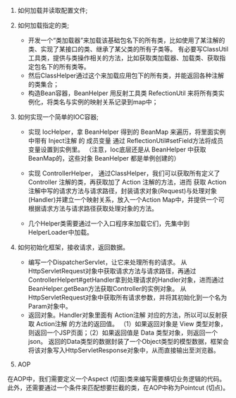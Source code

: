 
1. 如何加载并读取配置文件;

2. 如何加载指定的类;
    * 开发一个“类加载器”来加载该基础包名下的所有类，比如使用了某注解的类、实现了某接口的类、继承了某父类的所有子类等。
    有必要写ClassUtil工具类，提供与类操作相关的方法，比如获取类加载器、加载类、获取指定包名下的所有类等。
    * 然后ClassHelper通过这个来加载应用包下的所有类，并能返回各种注解的类集合；
    * 构造Bean容器，BeanHelper 用反射工具类 RefectionUtil 来将所有类实例化，将类名与实例的映射关系记录到map中；

3. 如何实现一个简单的IOC容器;
    * 实现 IocHelper，拿 BeanHelper 得到的 BeanMap 来遍历，将里面实例中带有 Inject注解 的 成员变量 通过 ReflectionUtil#setField方法将成员变量设置到实例里。
        （注意，Ioc底层还是从 BeanHelper 中获取BeanMap的，这些对象 BeanHelper 都是单例创建的）
    
    * 实现 ControllerHelper， 通过ClassHelper，我们可以获取所有定义了 Controller 注解的类，再获取加了 Action 注解的方法，进而
      获取 Action注解中写的请求方法与请求路径，封装请求对象(Request)与处理对象(Handler)并建立一个映射关系，放入一个Action Map中，并提供一个可根据请求方法与请求路径获取处理对象的方法。
    
    * 几个Helper类需要通过一个入口程序来加载它们，先集中到 HelperLoader中加载。  
    
4. 如何初始化框架，接收请求，返回数据。

    * 编写一个DispatcherServlet，让它来处理所有的请求。
        从HttpServletRequest对象中获取请求方法与请求路径，再通过ControllerHelpert#getHandler拿到处理请求的Handler对象，进而通过BeanHelper.getBean方法获取Controller的实例对象。
        从HttpServletRequest对象中获取所有请求参数，并将其初始化到一个名为Param对象中。
    * 返回对象。Handler对象里面有 Action注解 对应的方法，所以可以反射获取 Action注解 的方法的返回值。
        （1）如果返回对象是 View 类型对象，则返回一个JSP页面；（2）如果返回值是 Data 类型对象，则返回一个 json。
    返回的Data类型的数据封装了一个Object类型的模型数据，框架会将该对象写入HttpServletResponse对象中，从而直接输出至浏览器。
    
5. AOP

在AOP中，我们需要定义一个Aspect (切面)类来编写需要横切业务逻辑的代码。此外，还需要通过一个条件来匹配想要拦截的类，在AOP中称为Pointcut (切点)。













